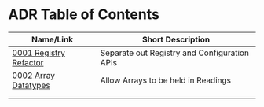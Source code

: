 # ADR Table of Contents

| Name/Link                                          | Short Description                            |
| -------------------------------------------------- | -------------------------------------------- |
| [0001 Registry Refactor](0001-Registy-Refactor.md) | Separate out Registry and Configuration APIs |
| [0002 Array Datatypes](device-service/0002-Array-Datatypes.md) | Allow Arrays to be held in Readings |
|                                                    |                                              |
|                                                    |                                              |
